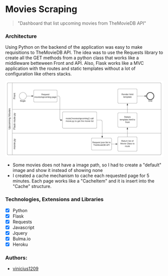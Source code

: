 # Movies Scraping

> "Dashboard that list upcoming movies from TheMovieDB API"

### Architecture

Using Python on the backend of the application was easy to make requisitions to TheMovieDB API. The idea was to use the Requests library to create all the GET methods from a python class that works like a middleware betteween Front and API.
Also, Flask works like a MVC application with the routes and static templates without a lot of configuration like others stacks.

![](bpm.png)

- Some movies does not have a image path, so I had to create a "default" image and show it instead of showing none
- I created a cache mechanism to cache each requested page for 5 minutes. Each page works like a "CacheItem" and it is insert into the "Cache" structure.
 
### Technologies, Extensions and Libraries

- [x] Python
- [x] Flask
- [x] Requests
- [x] Javascript
- [X] Jquery
- [X] Bulma.io
- [X] Heroku

### Authors:
  - [vinicius1209](http://www.viniciusmachado.com/)
